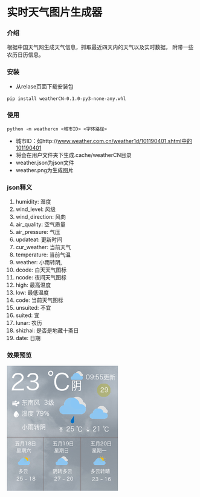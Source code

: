 实时天气图片生成器
================================

### 介绍
根据中国天气网生成天气信息，抓取最近四天内的天气以及实时数据，
附带一些农历日历信息。

### 安装
* 从relase页面下载安装包

```
pip install weatherCN-0.1.0-py3-none-any.whl
```

### 使用
```
python -m weathercn <城市ID> <字体路径>
```
* 城市ID：如http://www.weather.com.cn/weather1d/101190401.shtml中的101190401
* 将会在用户文件夹下生成.cache/weatherCN目录
* weather.json为json文件
* weather.png为生成图片

### json释义
1. humidity: 湿度
2. wind_level: 风级
3. wind_direction: 风向
4. air_quality: 空气质量
5. air_pressure: 气压
6. updateat: 更新时间
7. cur_weather: 当前天气
8. temperature: 当前气温
9. weather: 小雨转阴,
10. dcode: 白天天气图标
11. ncode: 夜间天气图标
12. high: 最高温度
13. low: 最低温度
14. code: 当前天气图标
15. unsuited: 不宜
16. suited: 宜
17. lunar: 农历
18. shizhai: 是否是地藏十斋日
19. date: 日期

### 效果预览
![Alt text](./screenshots/weather.png)
